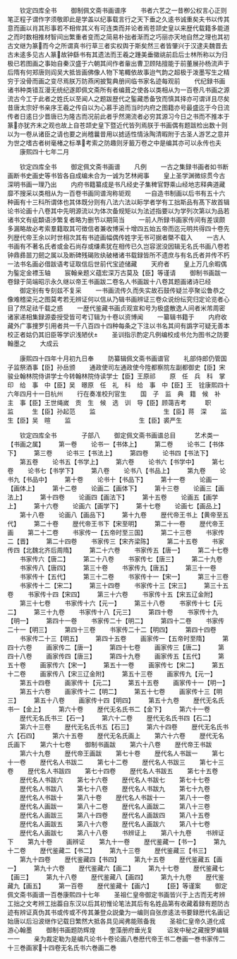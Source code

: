 <!-- { "loadSidebar": true } -->
　　钦定四库全书
　　御制佩文斋书画谱序
　　书者六艺之一昔栁公权言心正则笔正程子谓作字须敬即此是学盖以纪事载言行之天下垂之久逺书诚重矣夫书以传其意而画以肖其形事若不相侔其义有可连类而并论者焉苍颉史皇以来歴代载籍多能道之而时数相推材智间出繁重者变而之简易朴拙者渐而之巧丽亦天地自然之理也其初古文继为篆而今之所谓真书行草三者实权舆于斯矣然三者皆肇兴于汉逮夫魏晋去古未逺多见古人篆故钟繇书有其遗法而王羲之踵美垂徽祧前启后士林所称以为归极已若图画之事始自秦汉盛于六朝其间作者軰出曹卫顾陆擅能于前董展孙杨流声于后隋有何郑唐则阎吴大抵皆画佛像人物下笔輙依故事迨气韵之超极于泼墨写生之精穷于没骨而画之变尽焉朕万防燕闲披覧典册间临书家名迹每观前
　　代纪録书画诸书种类错互漫无统纪遂即佩文斋所有者编葺之使各以类相从为一百卷凡书画之源流古今工于此者之姓氏以至闻人之题跋歴代之鍳藏悉备攷而慎其择亦可谓详且尽矣昔唐太宗好书亲序王羲之传自以为心慕手追而当时内府之图籍亦号最盛迄于今日流传者日逺日少晋唐已为隆古而况前此者乎然溯流者必穷其源习今日之书而不推本于篆亦犹齐末之观也故上自苍颉史皇下暨近代皆列焉朕于书画偶有题跋检出数十则以为一卷从诸臣之请也要之尚稽曩昔用以摅适性情泳陶清暇附于古圣人游艺之意并为世之嗜古者树毫楮之标凖考索之防趣则牙籖万卷之中是编其亦可以永传也夫
　　康熙四十七年二月

　　钦定四库全书
　　御定佩文斋书画谱
　　凡例
　　一古之集録书画者如书断画断书史画史等书皆各自成编未合为一诚为艺林阙事
　　皇上圣学渊微综贯今古深明书画一理乃出
　　内府书籍纂成是书凡经史子集稗官野乘山经地志释典道藏靡不搜采以类相从为一百卷书画同谱洵称钜观
　　一自造书制画以后书有五十六种画有十三科所谓体也其体既分则有八法六法以眎学者学有工拙斯品有髙下故首辑论书论画十八卷其中先明源流以为体次备规矩以为法述指要以为学列次第以为品若诸书文有疵纇语渉繁复者略为删节以期简当
　　一前人所録书画家传间有差误颇多漏略故必考索羣籍取其可徴信者兼收博采十增四五始五帝而迄元明共得四十卷先列歴代帝王余以时世相次其有书迹画幅偶传姓字无书可据者槩不载入
　　一古人书画有不著名氏者或金石尚存或缣素犹在相传已久岂容泯没因辑无名氏书画八卷若钟鼎彞噐刀劒之属以及断碑残碣败纨破楮诸书载録皆所不遗庶与有名氏者并传不朽一法书名画必借跋语考证取信后世前代宝迹储藏
　　天府者
　　皇上万几余暇偶为鍳定金褾玉轴
　　宸翰亲题义蕴宏深万古莫及【臣】等谨请
　　御制书画跋一卷録于简端昭示永久继以帝王书画跋二卷名人书画跋十八卷其题画诸诗已经
　　御定别有专刻兹不复采
　　一书画流传久而失实故石鼓传疑兰亭聚讼鲁恭之像难稽梁元之图莫考若无辨证何以信从乃辑书画辨证三卷众说纷纭究归定论览者心目了然足祛千载之惑
　　一歴代鉴藏书画贞观宣和号为极盛散逸人间者米芾周密诸家递相集録源委授受皆可考订辑为十卷以资博闻
　　一纂辑书籍于
　　内府收藏外广事捜罗引用者共一千八百四十四种每条之下注以书名其间有譌字可疑无善本校正者姑仍其旧臣等学识浅陋伏
　　圣训指示酌定凡例编校成书允为图书之防要翰墨之
　　大成云

　　康熙四十四年十月初九日奉
　　防纂辑佩文斋书画谱官
　　礼部侍郎仍管国子监祭酒事【臣】孙岳颁
　　通政使司左通政使今陞都察院左副都御史【臣】宋骏业翰林院侍讲学士今转翰林院侍读学士【臣】王原祁
　　原　任　兵　科　掌　印　给　事　中【臣】吴　暻原　任　礼　科　给　事　中【臣】王　铨康熙四十六年四月十一日杭州
　　行在奏准校刋官生
　　国　子　监　典　籍　候　补　主　事【臣】王世绳嵗　贡　生　候　选　训　导【臣】顾蔼吉考　　　职　　　监　　　生【臣】孙起范
　　监　　　　　　　　　　　生【臣】蒋　深
　　监　　　　　　　　　　　生【臣】吴　暄
　　监　　　　　　　　　　　生【臣】裘严生

　　钦定四库全书　　　　子部八
　　御定佩文斋书画谱总目　　　艺术类一【书画之属】
　　第一卷
　　论书一【书体上】
　　第二卷
　　论书二【书体下】
　　第三卷
　　论书三【书法上】
　　第四卷
　　论书四【书法下】
　　第五卷
　　论书五【书学上】
　　第六卷
　　论书六【书学中】
　　第七卷
　　论书七【书学下】
　　第八卷
　　论书八【书品上】
　　第九卷
　　论书九【书品中】
　　第十卷
　　论书十【书品下】
　　第十一卷
　　论画一【画体上】
　　第十二卷
　　论画二【画体下】
　　第十三卷
　　论画三【画法上】
　　第十四卷
　　论画四【画法下】
　　第十五卷
　　论画五【画学上】
　　第十六卷
　　论画六【画学下】
　　第十七卷
　　论画七【画品上】
　　第十八卷
　　论画八【画品下】
　　第十九卷
　　歴代帝王书上【黄帝至五代】
　　第二十卷
　　歴代帝王书下【宋至明】
　　第二十一卷
　　歴代帝王画
　　第二十二卷
　　书家传一【五帝时至三国】
　　第二十三卷
　　书家传二【晋】
　　第二十四卷
　　书家传三【宋齐梁陈】
　　第二十五卷
　　书家传四【北魏北齐后周隋】
　　第二十六卷
　　书家传五【唐一】
　　第二十七卷
　　书家传六【唐二】
　　第二十八卷
　　书家传七【唐三】
　　第二十九卷
　　书家传八【唐四】
　　第三十卷
　　书家传九【唐五】
　　第三十一卷
　　书家传十【五代】
　　第三十二卷
　　书家传十一【宋一】
　　第三十三卷
　　书家传十二【宋二】
　　第三十四卷
　　书家传十三【宋三】
　　第三十五卷
　　书家传十四【宋四】
　　第三十六卷
　　书家传十五【宋五辽金附】
　　第三十七卷
　　书家传十六【元一】
　　第三十八卷
　　书家传十七【元二】
　　第三十九卷
　　书家传十八【元三】
　　第四十卷
　　书家传十九【明一】
　　第四十一卷
　　书家传二十【明二】
　　第四十二卷
　　书家传二十一【明三】
　　第四十三卷
　　书家传二十二【明四】
　　第四十四卷
　　书家传二十三【明五】
　　第四十五卷
　　画家传一【五帝时至隋】
　　第四十六卷
　　画家传二【唐一】
　　第四十七卷
　　画家传三【唐二】
　　第四十八卷
　　画家传四【唐三】
　　第四十九卷
　　画家传五【五代】
　　第五十卷
　　画家传六【宋一】
　　第五十一卷
　　画家传七【宋二】
　　第五十二卷
　　画家传八【宋三辽金附】
　　第五十三卷
　　画家传九【元一】
　　第五十四卷
　　画家传十【元二】
　　第五十五卷
　　画家传十一【明一】
　　第五十六卷
　　画家传十二【明二】
　　第五十七卷
　　画家传十三【明三】
　　第五十八卷
　　画家传十四【明四】
　　第五十九卷
　　歴代无名氏书一【金上】
　　第六十卷
　　歴代无名氏书二【金下】
　　第六十一卷
　　歴代无名氏书三【石一】
　　第六十二卷
　　歴代无名氏书四【石二】
　　第六十三卷
　　歴代无名氏书五【石三】
　　第六十四卷
　　歴代无名氏书六【石四】
　　第六十五卷
　　歴代无名氏画上
　　第六十六卷
　　歴代无名氏画下
　　第六十七卷
　　御制书画跋
　　第六十八卷
　　歴代帝王书跋
　　第六十九卷
　　歴代帝王画跋
　　第七十卷
　　歴代名人书跋一
　　第七十一卷
　　歴代名人书跋二
　　第七十二卷
　　歴代名人书跋三
　　第七十三卷
　　歴代名人书跋四
　　第七十四卷
　　歴代名人书跋五
　　第七十五卷
　　歴代名人书跋六
　　第七十六卷
　　歴代名人书跋七
　　第七十七卷
　　歴代名人书跋八
　　第七十八卷
　　歴代名人书跋九
　　第七十九卷
　　歴代名人书跋十
　　第八十卷
　　歴代名人书跋十一
　　第八十一卷
　　歴代名人画跋一
　　第八十二卷
　　歴代名人画跋二
　　第八十三卷
　　歴代名人画跋三
　　第八十四卷
　　歴代名人画跋四
　　第八十五卷
　　歴代名人画跋五
　　第八十六卷
　　歴代名人画跋六
　　第八十七卷
　　歴代名人画跋七
　　第八十八卷
　　书辨证上
　　第八十九卷
　　书辨证下
　　第九十卷
　　画辨证
　　第九十一卷
　　歴代鉴藏一【书一】
　　第九十二卷
　　歴代鉴藏二【书二】
　　第九十三卷
　　歴代鉴藏三【书三】
　　第九十四卷
　　歴代鉴藏四【书四】
　　第九十五卷
　　歴代鉴藏五【画一】
　　第九十六卷
　　歴代鉴藏六【画二】
　　第九十七卷
　　歴代鉴藏七【画三】
　　第九十八卷
　　歴代鉴藏八【画四】
　　第九十九卷
　　歴代鉴藏九【画五】
　　第一百卷
　　歴代鉴藏十【画六】
　　【臣】等谨案
　　御定佩文斋书画谱一百巻康熙四十七年
　　圣祖仁皇帝御定书画皆兴于上古而无考辨工拙之文考辨工拙葢自东汉以后其初惟论笔法其后有名姓品第有收藏着録有题防古迹有辨证真伪其书或传或不传其兼登众説彚为一编则自张彦逺法书要録厯代名画记始唐以后沿波继作记载日繁然大抵各具见闻弗能赅备我
　　圣祖仁皇帝久道化成游心翰墨
　　御制书画题防辉煌
　　奎藻册府垂光复
　　诏发中秘之藏搜罗编辑一一
　　亲为裁定勒为是编凡论书十卷论画八巻厯代帝王书二巻画一巻书家传二十三巻画家十四卷无名氏书六巻画二巻
